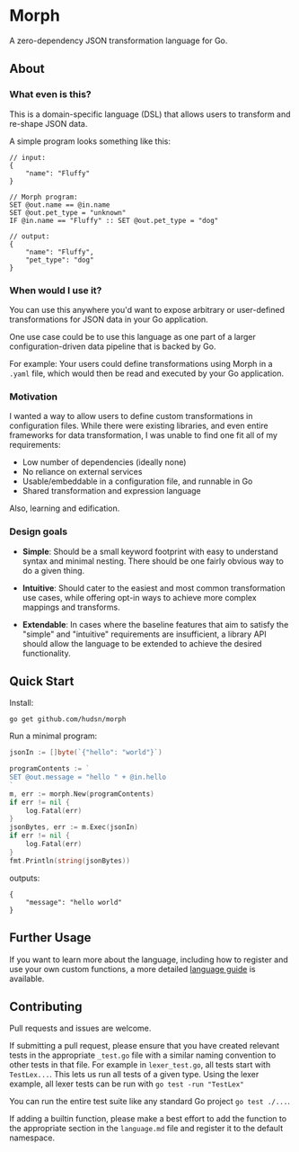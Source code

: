 # Morph
A zero-dependency JSON transformation language for Go.

## About

### What even is this?

This is a domain-specific language (DSL) that allows users to transform and re-shape JSON data.

A simple program looks something like this: 
```
// input:
{
    "name": "Fluffy"
}

// Morph program:
SET @out.name == @in.name
SET @out.pet_type = "unknown"
IF @in.name == "Fluffy" :: SET @out.pet_type = "dog"

// output:
{
    "name": "Fluffy",
    "pet_type": "dog"
}
```

### When would I use it?
You can use this anywhere you'd want to expose arbitrary or user-defined transformations for JSON data in your Go application. 

One use case could be to use this language as one part of a larger configuration-driven data pipeline that is backed by Go. 

For example: Your users could define transformations using Morph in a `.yaml` file, which would then be read and executed by your Go application.

### Motivation

I wanted a way to allow users to define custom transformations in configuration files. While there were existing libraries, and even entire frameworks for data transformation, I was unable to find one fit all of my requirements:
 
 - Low number of dependencies (ideally none)
 - No reliance on external services
 - Usable/embeddable in a configuration file, and runnable in Go
 - Shared transformation and expression language

Also, learning and edification.

### Design goals 

- **Simple**: Should be a small keyword footprint with easy to understand syntax and minimal nesting. There should be one fairly obvious way to do a given thing.

- **Intuitive**: Should cater to the easiest and most common transformation use cases, while offering opt-in ways to achieve more complex mappings and transforms.

- **Extendable**: In cases where the baseline features that aim to satisfy the "simple" and "intuitive" requirements are insufficient, a library API should allow the language to be extended to achieve the desired functionality.

## Quick Start

Install:

```go get github.com/hudsn/morph```


Run a minimal program:

```go
jsonIn := []byte(`{"hello": "world"}`)

programContents := `
SET @out.message = "hello " + @in.hello
`
m, err := morph.New(programContents)
if err != nil {
    log.Fatal(err)
}
jsonBytes, err := m.Exec(jsonIn)
if err != nil {
    log.Fatal(err)
}
fmt.Println(string(jsonBytes))
```

outputs:
```
{
    "message": "hello world" 
}
```

## Further Usage

If you want to learn more about the language, including how to register and use your own custom functions, a more detailed [language guide](language.md) is available. 


## Contributing

Pull requests and issues are welcome.

If submitting a pull request, please ensure that you have created relevant tests in the appropriate `_test.go` file with a similar naming convention to other tests in that file. For example in `lexer_test.go`, all tests start with `TestLex...`. This lets us run all tests of a given type. Using the lexer example, all lexer tests can be run with `go test -run "TestLex"`

You can run the entire test suite like any standard Go project `go test ./...`.

If adding a builtin function, please make a best effort to add the function to the appropriate section in the `language.md` file and register it to the default namespace.
